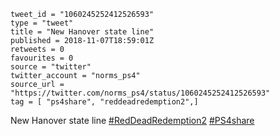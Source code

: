 ```
tweet_id = "1060245252412526593"
type = "tweet"
title = "New Hanover state line"
published = 2018-11-07T18:59:01Z
retweets = 0
favourites = 0
source = "twitter"
twitter_account = "norms_ps4"
source_url = "https://twitter.com/norms_ps4/status/1060245252412526593"
tag = [ "ps4share", "reddeadredemption2",]
```

New Hanover state line [#RedDeadRedemption2](/tags/reddeadredemption2/) [#PS4share](/tags/ps4share/)

<p class='image'><img src='http://mnf.m17s.net/2018/11/07/Dra_b5JW4AEezcU.jpg' alt=''></p>

